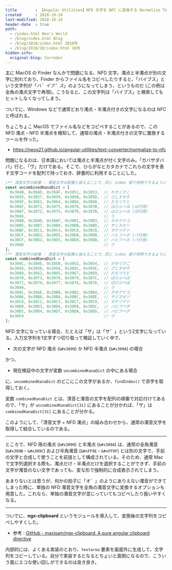 ```yaml
---
title        : 【Angular Utilities】NFD 文字を NFC に変換する Normalize To NFC を作った
created      : 2018-10-24
last-modified: 2018-10-24
header-date  : true
path:
  - /index.html Neo's World
  - /blog/index.html Blog
  - /blog/2018/index.html 2018年
  - /blog/2018/10/index.html 10月
hidden-info:
  original-blog: Corredor
---
```


主に MacOS の Finder なんかで問題になる、NFD 文字。濁点と半濁点が別の文字に別れており、Finder からファイル名をコピペしたりすると、「バイブス」という文字列が「*ハ゛イフ゛ス*」のようになってしまう、というものだ (この例は全角の濁点文字で再現)。こうなると、この文字列は「バイブス」と検索してもヒットしなくなってしまう。

ついでに、Windows などで通常どおり濁点・半濁点付きの文字になるのは *NFC* と呼ばれる。

ちょこちょこ MacOS でファイル名などをコピペすることがあるので、この NFD 濁点・NFD 半濁点を検知して、通常の濁点・半濁点付きの文字に置換するツールを作った。

- <https://neos21.github.io/angular-utilities/text-converter/normalize-to-nfc>

問題になるのは、日本語においては濁点と半濁点が付く文字のみ。「ガバザダバパ」行と、「ヴ」だけである。そこで、ひらがなとカタカナでこれらの文字を表す文字コードを配列で持っておき、辞書的に利用することにした。

```javascript
/** 清音文字の辞書 : 濁音文字の配置と揃えることで、同じ index 値で参照できるようにしておく */
const uncombinedKanaDict = [
  0x304B, 0x304D, 0x304F, 0x3051, 0x3053,  // かきくけこ
  0x3055, 0x3057, 0x3059, 0x305B, 0x305D,  // さしすせそ
  0x305F, 0x3061, 0x3064, 0x3066, 0x3068,  // たちつてと
  0x306F, 0x3072, 0x3075, 0x3078, 0x307B,  // はひふへほ (ば行用)
  0x306F, 0x3072, 0x3075, 0x3078, 0x307B,  // はひふへほ (ぱ行用)
  0x3046,                                  // う
  0x30AB, 0x30AD, 0x30AF, 0x30B1, 0x30B3,  // カキクケコ
  0x30B5, 0x30B7, 0x30B9, 0x30BB, 0x30BD,  // サシスセソ
  0x30BF, 0x30C1, 0x30C4, 0x30C6, 0x30C8,  // タチツテト
  0x30CF, 0x30D2, 0x30D5, 0x30D8, 0x30DB,  // ハヒフヘホ (バ行用)
  0x30CF, 0x30D2, 0x30D5, 0x30D8, 0x30DB,  // ハヒフヘホ (パ行用)
  0x30A6                                   // ウ
];
/** 濁音文字の辞書 : 清音文字の配置と揃えることで、同じ index 値で参照できるようにしておく */
const combinedKanaDict = [
  0x304C, 0x304E, 0x3050, 0x3052, 0x3054,  // がぎぐげご
  0x3056, 0x3058, 0x305A, 0x305C, 0x305E,  // ざじずぜぞ
  0x3060, 0x3062, 0x3065, 0x3067, 0x3069,  // だぢづでど
  0x3070, 0x3073, 0x3076, 0x3079, 0x307C,  // ばびぶべぼ
  0x3071, 0x3074, 0x3077, 0x307A, 0x307D,  // ぱぴぷぺぽ
  0x3094,                                  // ゔ
  0x30AC, 0x30AE, 0x30B0, 0x30B2, 0x30B4,  // ガギグゲゴ
  0x30B6, 0x30B8, 0x30BA, 0x30BC, 0x30BE,  // ザジズゼゾ
  0x30C0, 0x30C2, 0x30C5, 0x30C7, 0x30C9,  // ダヂヅデド
  0x30D0, 0x30D3, 0x30D6, 0x30D9, 0x30DC,  // バビブベボ
  0x30D1, 0x30D4, 0x30D7, 0x30DA, 0x30DD,  // パピプペポ
  0x30F4                                   // ヴ
];
```

NFD 文字になっている場合、たとえば「ザ」は「サ゛」という2文字になっている。入力文字列を1文字ずつ切り取って検証していく中で、

- 次の文字が NFD 濁点 (`&#x3099`) か NFD 半濁点 (`&#x309A`) の場合

かつ、

- 現在検証中の文字が変数 `uncombinedKanaDict` の中にある場合

に、`uncombinedKanaDict` のどこにこの文字があるか、`findIndex()` で添字を取得しておく。

変数 `combinedKanaDict` とは、清音と濁音の文字を配列の順番で対応付けてあるので、「サ」が `uncombinedKanaDict[31]` にあることが分かれば、「ザ」は `combinedKanaDict[31]` にあることが分かる。

このようにして、「清音文字 + NFD 濁点」の組み合わせから、通常の濁音文字を取得して結合しているのである。

-----

ところで、NFD 用の濁点 (`&#x3099`) と半濁点 (`&#x309A`) は、通常の全角濁音 (`&#x309B`・`&#x309C`) および半角濁音 (`&#xFF9E`・`&#xFF9F`) とは別の文字で、手前の文字と合成して使うことを前提として構成されている。そのため、通常 Mac で文字列選択する際も、濁点だけ・半濁点だけを選択することができず、手前の文字が濁音のない文字であっても、変な形で強制的に合成表示されてしまう。

あまりないとは思うが、何かの拍子に「オ゜」のようにありえない濁音ができてしまった時に、単独の NFD 濁音文字を全角の濁音文字に変換するオプションも用意した。これなら、単独の濁音文字が混じっていてもコピペしたり扱いやすくなる。

-----

ついでに、**ngx-clipboard** というモジュールを導入して、変換後の文字列をコピペしやすくした。

- 参考 : [GitHub - maxisam/ngx-clipboard: A pure angular clipboard directive](https://github.com/maxisam/ngx-clipboard)

内部的には、よくある実装のとおり、`textarea` 要素を画面外に生成して、文字列をコピーしている。自分で実装するとなるとちょいと面倒になるので、こういう風にエコな使い回しができるのは良き良き。
